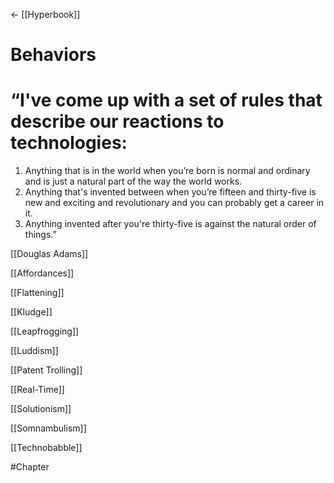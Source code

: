 ← [[Hyperbook]]

# Behaviors

# “I've come up with a set of rules that describe our reactions to technologies:  
1. Anything that is in the world when you’re born is normal and ordinary and is just a natural part of the way the world works.  
2. Anything that's invented between when you’re fifteen and thirty-five is new and exciting and revolutionary and you can probably get a career in it.  
3. Anything invented after you're thirty-five is against the natural order of things.”

[[Douglas Adams]]



[[Affordances]]

[[Flattening]]

[[Kludge]]

[[Leapfrogging]]

[[Luddism]]

[[Patent Trolling]]

[[Real-Time]]

[[Solutionism]]

[[Somnambulism]]

[[Technobabble]]


#Chapter
